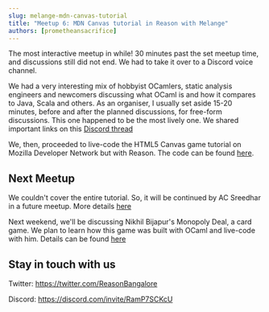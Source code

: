 ```yaml
---
slug: melange-mdn-canvas-tutorial
title: "Meetup 6: MDN Canvas tutorial in Reason with Melange"
authors: [prometheansacrifice]
---
```


The most interactive meetup in while! 30 minutes past the set meetup time, and discussions still did not end. We had to take it over to a Discord voice channel.

We had a very interesting mix of hobbyist OCamlers, static analysis engineers and newcomers discussing what OCaml is and how it compares to Java, Scala and others. As an organiser, I usually set aside 15-20 minutes, before and after the planned discussions, for free-form discussions. This one happened to be the most lively one. We shared important links on this [Discord thread](https://discord.com/channels/697427834594918470/1246744023302012948)

We, then, proceeded to live-code the HTML5 Canvas game tutorial on Mozilla Developer Network but with Reason. The code can be found [here](https://github.com/ReasonOCamlIndia/melange-mdn-canvas-game-tutorial-live-coded).

## Next Meetup

We couldn't cover the entire tutorial. So, it will be continued by AC Sreedhar in a future meetup. More details [here](/upcoming-meetups#continued-html-canvas-game-tutorial-but-with-reason-and-ocaml)

Next weekend, we'll be discussing Nikhil Bijapur's Monopoly Deal, a card game. We plan to learn how this game was built with OCaml and live-code with him. Details can be found [here](/upcoming-meetups#live-coding-monopoly-deal-written-in-ocaml)

## Stay in touch with us 

Twitter: https://twitter.com/ReasonBangalore

Discord: https://discord.com/invite/RamP7SCKcU

